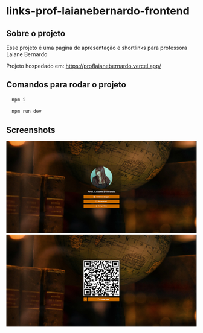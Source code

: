 # links-prof-laianebernardo-frontend

## Sobre o projeto
Esse projeto é uma pagina de apresentação e shortlinks para professora Laiane Bernardo

Projeto hospedado em: https://proflaianebernardo.vercel.app/

## Comandos para rodar o projeto

```bash
  npm i
```
```bash
  npm run dev
```

## Screenshots
![App Screenshot](/public/picture_01.png)
![App Screenshot](/public/picture_02.png)
